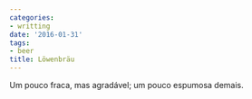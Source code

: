 ```yaml
---
categories:
- writting
date: '2016-01-31'
tags:
- beer
title: Löwenbräu
---
```


Um pouco fraca, mas agradável; um pouco espumosa demais.